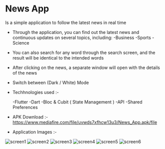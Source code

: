 <h1>News App</h1>
Is a simple application to follow the latest news in real time

- Through the application, you can find out the latest news and continuous updates on several topics, including: 
  -Business 
  -Sports 
  -Science

- You can also search for any word through the search screen, and the result will be identical to the intended words

- After clicking on the news, a separate window will open with the details of the news

- Switch between (Dark / White) Mode

- Techhnologies used :- 

  -Flutter
  -Dart
  -Bloc & Cubit ( State Management )
  -API
  -Shared Preferences

- APK Download :- https://www.mediafire.com/file/uvwds7xfhcw13u3/News_App.apk/file

- Application Images :-

![screen1](https://github.com/AhmedGSonbol/New-App/assets/126677774/490ae741-6d7b-4fe4-b67c-2ad64a693ea5)
![screen2](https://github.com/AhmedGSonbol/New-App/assets/126677774/4e0fd684-de1a-498f-b398-0778d82c37b8)
![screen3](https://github.com/AhmedGSonbol/New-App/assets/126677774/52cf2bdf-0fbb-47a2-aef2-f2821415fae1)
![screen4](https://github.com/AhmedGSonbol/New-App/assets/126677774/42a4f769-7e5f-4615-bc0b-60a1993b6d7e)
![screen5](https://github.com/AhmedGSonbol/New-App/assets/126677774/2dd825cd-148f-45d8-a6f3-e84026dc577f)
![screen6](https://github.com/AhmedGSonbol/New-App/assets/126677774/453a9b34-39ea-48a8-95e0-34a503627d09)


